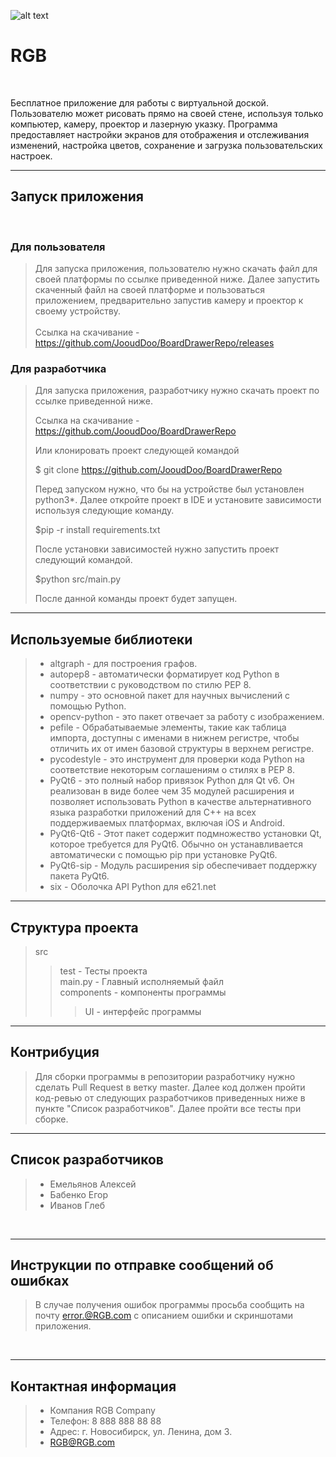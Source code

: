 
![alt text](https://bagra.ru/logos/httprgb_saratovru.jpg)
# RGB 
<br>

Бесплатное приложение для работы с виртуальной доской. Пользователю может рисовать прямо на своей стене, используя только компьютер, камеру, проектор и лазерную указку. Программа предоставляет настройки экранов для отображения и отслеживания изменений, настройка цветов, сохранение и загрузка пользовательских настроек.

----------------------------------------------------------------

## Запуск приложения
<br>

### Для пользователя
> Для запуска приложения, пользователю нужно скачать файл для своей платформы по ссылке приведенной ниже. Далее запустить скаченный файл на своей платформе и пользоваться приложением, предварительно запустив камеру и проектор к своему устройству.<br><br>
> Ссылка на скачивание - https://github.com/JooudDoo/BoardDrawerRepo/releases

### Для разработчика
> Для запуска приложения, разработчику нужно скачать проект по ссылке приведенной ниже. 
> 
> Ссылка на скачивание - https://github.com/JooudDoo/BoardDrawerRepo
>
> Или клонировать проект следующей командой
>
> $ git clone https://github.com/JooudDoo/BoardDrawerRepo
> 
> Перед запуском нужно, что бы на устройстве был установлен python3*. Далее откройте проект в IDE и установите зависимости используя следующие команду.
>
> $pip -r install requirements.txt
>
> После установки зависимостей нужно запустить проект следующий командой.
>
> $python src/main.py
>
> После данной команды проект будет запущен.

----------------------------------------------------------------

## Используемые библиотеки
> - altgraph - для построения графов. <br>
> - autopep8 - автоматически форматирует код Python в соответствии с руководством по стилю PEP 8. <br>
> - numpy - это основной пакет для научных вычислений с помощью Python.<br>
> - opencv-python - это пакет отвечает за работу с изображением.<br>
> - pefile - Обрабатываемые элементы, такие как таблица импорта, доступны с именами в нижнем регистре, чтобы отличить их от имен базовой структуры в верхнем регистре. <br>
> - pycodestyle - это инструмент для проверки кода Python на соответствие некоторым соглашениям о стилях в PEP 8. <br>
> - PyQt6 - это полный набор привязок Python для Qt v6. Он реализован в виде более чем 35 модулей расширения и позволяет использовать Python в качестве альтернативного языка разработки приложений для C++ на всех поддерживаемых платформах, включая iOS и Android.<br>
> - PyQt6-Qt6 - Этот пакет содержит подмножество установки Qt, которое требуется для PyQt6. Обычно он устанавливается автоматически с помощью pip при установке PyQt6.<br>
> - PyQt6-sip - Модуль расширения sip обеспечивает поддержку пакета PyQt6.<br>
> - six - Оболочка API Python для e621.net<br>

----------------------------------------------------------------

## Структура проекта
> src <br>
>> test - Тесты проекта<br>
>> main.py - Главный исполняемый файл <br>
>> components - компоненты программы<br>
>>> UI - интерфейс программы <br>

----------------------------------------------------------------

## Контрибуция
> Для сборки программы в репозитории разработчику нужно сделать Pull Request в ветку master. Далее код должен пройти код-ревью от следующих разработчиков приведенных ниже в пункте "Список разработчиков". Далее пройти все тесты при сборке.

----------------------------------------------------------------

## Список разработчиков
> - Емельянов Алексей
> - Бабенко Егор
> - Иванов Глеб
<br>

----------------------------------------------------------------

## Инструкции по отправке сообщений об ошибках
> В случае получения ошибок программы просьба сообщить на почту error.@RGB.com с описанием ошибки и скриншотами приложения. 
<br>

----------------------------------------------------------------

## Контактная информация
> - Компания RGB Company
> - Телефон: 8 888 888 88 88
> - Адрес: г. Новосибирск, ул. Ленина, дом 3.
> - RGB@RGB.com
<br>




